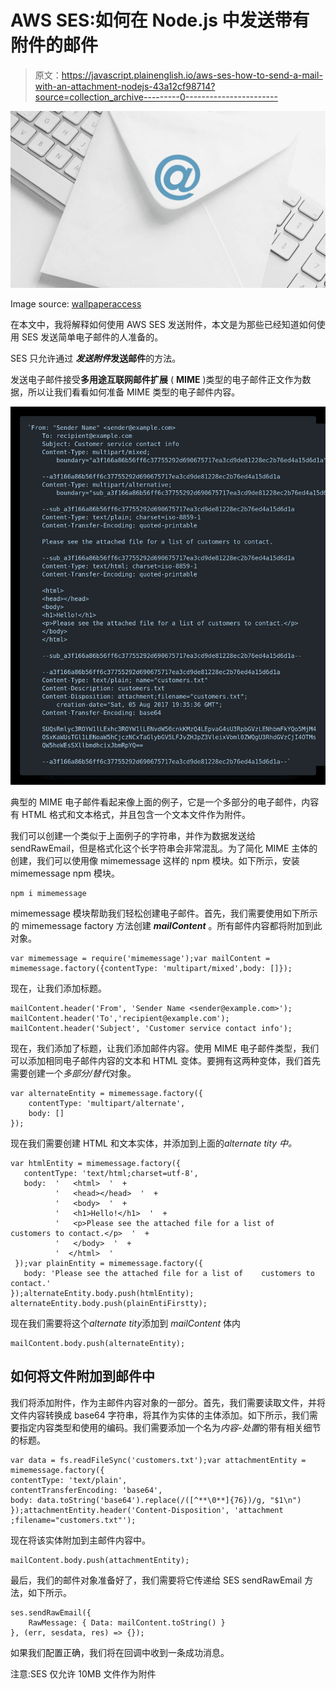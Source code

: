 # AWS SES:如何在 Node.js 中发送带有附件的邮件

> 原文：<https://javascript.plainenglish.io/aws-ses-how-to-send-a-mail-with-an-attachment-nodejs-43a12cf98714?source=collection_archive---------0----------------------->

![](img/93c615687bfff4e1dfd554bf35d8834c.png)

Image source: [wallpaperaccess](https://wallpaperaccess.com/)

在本文中，我将解释如何使用 AWS SES 发送附件，本文是为那些已经知道如何使用 SES 发送简单电子邮件的人准备的。

SES 只允许通过 ***发送附件*发送邮件**的方法。

发送电子邮件接受**多用途互联网邮件扩展** ( **MIME** )类型的电子邮件正文作为数据，所以让我们看看如何准备 MIME 类型的电子邮件内容。

![](img/8f341aced2ad6a98aa385f021fff757c.png)

典型的 MIME 电子邮件看起来像上面的例子，它是一个多部分的电子邮件，内容有 HTML 格式和文本格式，并且包含一个文本文件作为附件。

我们可以创建一个类似于上面例子的字符串，并作为数据发送给 sendRawEmail，但是格式化这个长字符串会非常混乱。为了简化 MIME 主体的创建，我们可以使用像 mimemessage 这样的 npm 模块。如下所示，安装 mimemessage npm 模块。

```
npm i mimemessage
```

mimemessage 模块帮助我们轻松创建电子邮件。首先，我们需要使用如下所示的 mimemessage factory 方法创建 ***mailContent*** 。所有邮件内容都将附加到此对象。

```
var mimemessage = require('mimemessage');var mailContent = mimemessage.factory({contentType: 'multipart/mixed',body: []});
```

现在，让我们添加标题。

```
mailContent.header('From', 'Sender Name <sender@example.com>');
mailContent.header('To','recipient@example.com');
mailContent.header('Subject', 'Customer service contact info');
```

现在，我们添加了标题，让我们添加邮件内容。使用 MIME 电子邮件类型，我们可以添加相同电子邮件内容的文本和 HTML 变体。要拥有这两种变体，我们首先需要创建一个*多部分/替代*对象。

```
var alternateEntity = mimemessage.factory({
    contentType: 'multipart/alternate',
    body: []
});
```

现在我们需要创建 HTML 和文本实体，并添加到上面的*alternate tity 中。*

```
var htmlEntity = mimemessage.factory({
   contentType: 'text/html;charset=utf-8',
   body:  '   <html>  '  + 
          '   <head></head>  '  + 
          '   <body>  '  + 
          '   <h1>Hello!</h1>  '  + 
          '   <p>Please see the attached file for a list of    customers to contact.</p>  '  + 
          '   </body>  '  + 
          '  </html>  ' 
 });var plainEntity = mimemessage.factory({
   body: 'Please see the attached file for a list of    customers to contact.'
});alternateEntity.body.push(htmlEntity);
alternateEntity.body.push(plainEntiFirstty);
```

现在我们需要将这个*alternate tity*添加到 *mailContent* 体内

```
mailContent.body.push(alternateEntity);
```

## **如何将文件附加到邮件中**

我们将添加附件，作为主邮件内容对象的一部分。首先，我们需要读取文件，并将文件内容转换成 base64 字符串，将其作为实体的主体添加。如下所示，我们需要指定内容类型和使用的编码。我们需要添加一个名为*内容-处置*的带有相关细节的标题。

```
var data = fs.readFileSync('customers.txt');var attachmentEntity = mimemessage.factory({
contentType: 'text/plain',
contentTransferEncoding: 'base64',
body: data.toString('base64').replace(/([^**\0**]{76})/g, "$1\n")
});attachmentEntity.header('Content-Disposition', 'attachment ;filename="customers.txt"');
```

现在将该实体附加到主邮件内容中。

```
mailContent.body.push(attachmentEntity);
```

最后，我们的邮件对象准备好了，我们需要将它传递给 SES sendRawEmail 方法，如下所示。

```
ses.sendRawEmail({
    RawMessage: { Data: mailContent.toString() }
}, (err, sesdata, res) => {});
```

如果我们配置正确，我们将在回调中收到一条成功消息。

注意:SES 仅允许 10MB 文件作为附件